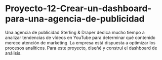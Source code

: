 # Proyecto-12-Crear-un-dashboard-para-una-agencia-de-publicidad
Una agencia de publicidad Sterling &amp; Draper dedica mucho tiempo a analizar tendencias de vídeos en YouTube para determinar qué contenido merece atención de marketing. La empresa está dispuesta a optimizar los procesos analíticos. Para este proyecto, diseñé y construí el dashboard de análisis.
